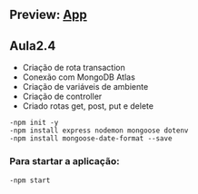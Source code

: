 ## Preview:  [App](https://api-transaction-chanceller.herokuapp.com/transaction)
## Aula2.4
- Criação de rota transaction<br>
- Conexão com MongoDB Atlas<br>
- Criação de variáveis de ambiente<br>
- Criação de controller<br>
- Criado rotas get, post, put e delete

`-npm init -y`<br>
`-npm install express nodemon mongoose dotenv`<br>
`-npm install mongoose-date-format --save`<br>

### Para startar a aplicação:
`-npm start`
